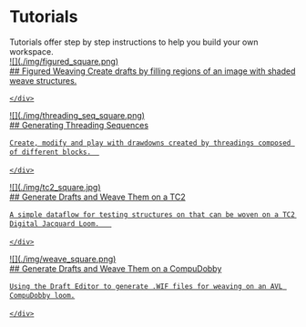 # Tutorials

<div class="emph">
Tutorials offer step by step instructions to help you build your own workspace.
</div>

<a href="figured_weaving_tc2">
<div class="tutorial-card card">
    <div class="card-left">
    ![](./img/figured_square.png)
    </div>
    <div class="card-right">
    ## Figured Weaving
    Create drafts by filling regions of an image with shaded weave structures. 

    </div>

</div>
</a>

<a href="block_threading">
<div class="tutorial-card card">
    <div class="card-left">
    ![](./img/threading_seq_square.png)
    </div>
    <div class="card-right">
    ## Generating Threading Sequences

    Create, modify and play with drawdowns created by threadings composed of different blocks.  

    </div>

</div>
</a>

<a href="weave_tc2">
<div class="tutorial-card card">
    <div class="card-left">
    ![](./img/tc2_square.jpg)
    </div>
    <div class="card-right">
    ## Generate Drafts and Weave Them on a TC2

    A simple dataflow for testing structures on that can be woven on a TC2 Digital Jacquard Loom.   

    </div>

</div>
</a>

<a href="weave_avl">
<div class="tutorial-card card">
    <div class="card-left">
    ![](./img/weave_square.png)
    </div>
    <div class="card-right">
    ## Generate Drafts and Weave Them on a CompuDobby

    Using the Draft Editor to generate .WIF files for weaving on an AVL CompuDobby loom.

    </div>

</div>
</a>
